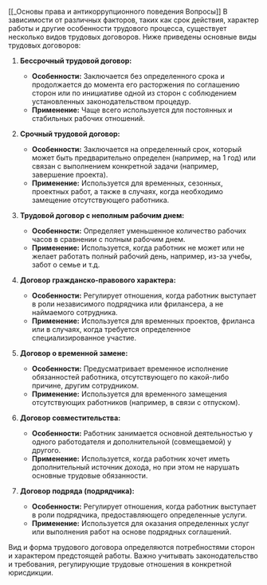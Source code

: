 [[_Основы права и антикоррупционного поведения Вопросы]]
В зависимости от различных факторов, таких как срок действия, характер работы и другие особенности трудового процесса, существует несколько видов трудовых договоров. Ниже приведены основные виды трудовых договоров:

1. **Бессрочный трудовой договор:**
   - **Особенности:** Заключается без определенного срока и продолжается до момента его расторжения по соглашению сторон или по инициативе одной из сторон с соблюдением установленных законодательством процедур.
   - **Применение:** Чаще всего используется для постоянных и стабильных рабочих отношений.

2. **Срочный трудовой договор:**
   - **Особенности:** Заключается на определенный срок, который может быть предварительно определен (например, на 1 год) или связан с выполнением конкретной задачи (например, завершение проекта).
   - **Применение:** Используется для временных, сезонных, проектных работ, а также в случаях, когда необходимо замещение отсутствующего работника.

3. **Трудовой договор с неполным рабочим днем:**
   - **Особенности:** Определяет уменьшенное количество рабочих часов в сравнении с полным рабочим днем.
   - **Применение:** Используется, когда работник не может или не желает работать полный рабочий день, например, из-за учебы, забот о семье и т.д.

4. **Договор гражданско-правового характера:**
   - **Особенности:** Регулирует отношения, когда работник выступает в роли независимого подрядчика или фрилансера, а не наймаемого сотрудника.
   - **Применение:** Используется для временных проектов, фриланса или в случаях, когда требуется определенное специализированное участие.

5. **Договор о временной замене:**
   - **Особенности:** Предусматривает временное исполнение обязанностей работника, отсутствующего по какой-либо причине, другим сотрудником.
   - **Применение:** Используется для временного замещения отсутствующих работников (например, в связи с отпуском).

6. **Договор совместительства:**
   - **Особенности:** Работник занимается основной деятельностью у одного работодателя и дополнительной (совмещаемой) у другого.
   - **Применение:** Используется, когда работник хочет иметь дополнительный источник дохода, но при этом не нарушать основные трудовые обязанности.

7. **Договор подряда (подрядчика):**
   - **Особенности:** Регулирует отношения, когда работник выступает в роли подрядчика, предоставляющего определенные услуги.
   - **Применение:** Используется для оказания определенных услуг или выполнения работ на основе подрядных соглашений.

Вид и форма трудового договора определяются потребностями сторон и характером предстоящей работы. Важно учитывать законодательство и требования, регулирующие трудовые отношения в конкретной юрисдикции.